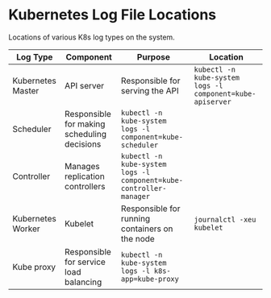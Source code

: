 # Kubernetes Log File Locations

Locations of various K8s log types on the system.

| Log Type          | Component                                   | Purpose                                                            | Location                                                  |
|-------------------|---------------------------------------------|--------------------------------------------------------------------|-----------------------------------------------------------|
| Kubernetes Master | API server                                  | Responsible for serving the API                                    | `kubectl -n kube-system logs -l component=kube-apiserver` |
| Scheduler         | Responsible for making scheduling decisions | `kubectl -n kube-system logs -l component=kube-scheduler`          |
| Controller        | Manages replication controllers             | `kubectl -n kube-system logs -l component=kube-controller-manager` |
| Kubernetes Worker | Kubelet                                     | Responsible for running containers on the node                     | `journalctl -xeu kubelet`                                 |
| Kube proxy        | Responsible for service load balancing      | `kubectl -n kube-system logs -l k8s-app=kube-proxy`                |

